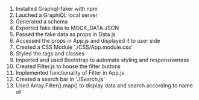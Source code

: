 1. Installed Graphql-faker with npm
2. Lauched a GraphiQL local server
3. Generated a schema
4. Exported fake data to MOCK_DATA.JSON
5. Passed the fake data as props in Data.js
6. Accessed the props in App.js and displayed it to user side
7. Created a CSS Module './CSS/App.module.css'
8. Styled the tags and classes
9. Imported and used Bootstrap to automate styling and responsiveness
10. Created Filter.js to house the filter buttons
11. Implemented functionality of Filter in App.js
12. Created a search bar in './Search.js'
13. Used Array.Filter().map() to display data and search according to name of 